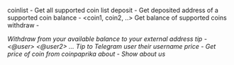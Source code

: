 coinlist - Get all supported coin list
deposit - <coin name> Get deposited address of a supported coin
balance - <coin1, coin2, ..> Get balance of supported coins
withdraw - <amount> <coin name> <address> Withdraw from your available balance to your external address
tip - <amount> <coin name> <@user> <@user2> ... Tip to Telegram user their username
price - <amount> <coin name> Get price of coin from coinpaprika
about - Show about us
